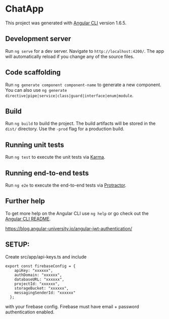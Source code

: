 # ChatApp

This project was generated with [Angular CLI](https://github.com/angular/angular-cli) version 1.6.5.

## Development server

Run `ng serve` for a dev server. Navigate to `http://localhost:4200/`. The app will automatically reload if you change any of the source files.

## Code scaffolding

Run `ng generate component component-name` to generate a new component. You can also use `ng generate directive|pipe|service|class|guard|interface|enum|module`.

## Build

Run `ng build` to build the project. The build artifacts will be stored in the `dist/` directory. Use the `-prod` flag for a production build.

## Running unit tests

Run `ng test` to execute the unit tests via [Karma](https://karma-runner.github.io).

## Running end-to-end tests

Run `ng e2e` to execute the end-to-end tests via [Protractor](http://www.protractortest.org/).

## Further help

To get more help on the Angular CLI use `ng help` or go check out the [Angular CLI README](https://github.com/angular/angular-cli/blob/master/README.md).

https://blog.angular-university.io/angular-jwt-authentication/

## SETUP:

Create src/app/api-keys.ts and include 
```
export const firebaseConfig = {
    apiKey: "xxxxxx",
    authDomain: "xxxxxx",
    databaseURL: "xxxxxx",
    projectId: "xxxxxx",
    storageBucket: "xxxxxx",
    messagingSenderId: "xxxxxx"
  };
  ```
with your firebase config. Firebase must have email + password authentication enabled.